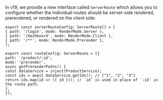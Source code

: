 In v19, we provide a new interface called `ServerRoute` which allows you to configure whether the individual routes should be server-side rendered, prerendered, or rendered on the client side:

```
export const serverRouteConfig: ServerRoute[] = [  
{ path: '/login', mode: RenderMode.Server },  
{ path: '/dashboard', mode: RenderMode.Client },  
{ path: '/**', mode: RenderMode.Prerender },  
];
```

```
export const routeConfig: ServerRoute = [{  
path: '/product/:id',  
mode: 'prerender',  
async getPrerenderPaths() {  
const dataService = inject(ProductService);  
const ids = await dataService.getIds(); // ["1", "2", "3"]  
return ids.map(id => ({ id })); // `id` is used in place of `:id` in the route path.  
},  
}];
```